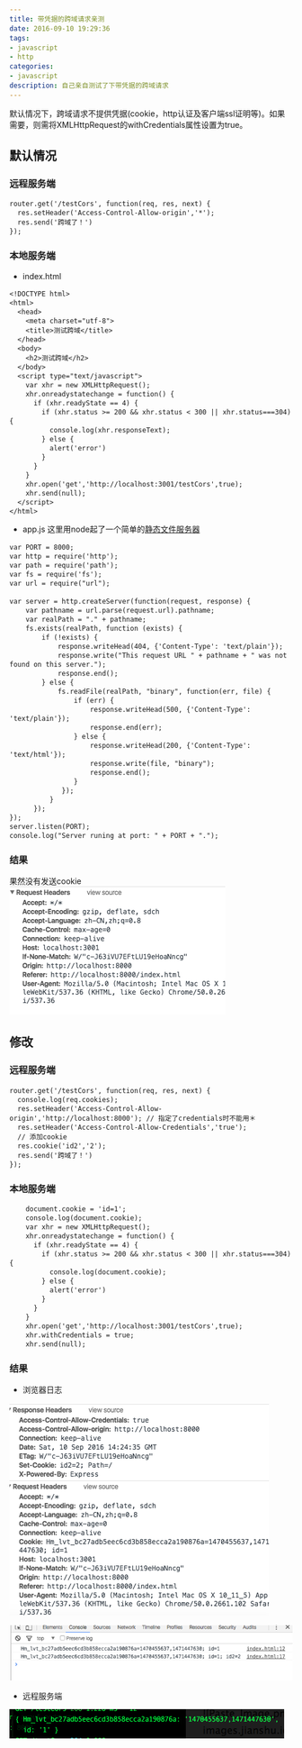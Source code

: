 ```yaml
---
title: 带凭据的跨域请求亲测
date: 2016-09-10 19:29:36
tags:
- javascript
- http
categories:
- javascript
description: 自己亲自测试了下带凭据的跨域请求
---
```

默认情况下，跨域请求不提供凭据(cookie，http认证及客户端ssl证明等)。如果需要，则需将XMLHttpRequest的withCredentials属性设置为true。

## 默认情况
### 远程服务端
```
router.get('/testCors', function(req, res, next) {
  res.setHeader('Access-Control-Allow-origin','*');
  res.send('跨域了！')
});
```

### 本地服务端
* index.html

```
<!DOCTYPE html>
<html>
  <head>
    <meta charset="utf-8">
    <title>测试跨域</title>
  </head>
  <body>
    <h2>测试跨域</h2>
  </body>
  <script type="text/javascript">
    var xhr = new XMLHttpRequest();
    xhr.onreadystatechange = function() {
      if (xhr.readyState == 4) {
        if (xhr.status >= 200 && xhr.status < 300 || xhr.status===304) {
          console.log(xhr.responseText);
        } else {
          alert('error')
        }
      }
    }
    xhr.open('get','http://localhost:3001/testCors',true);
    xhr.send(null);
  </script>
</html>
```
* app.js
这里用node起了一个简单的[静态文件服务器](http://cnodejs.org/topic/4f16442ccae1f4aa27001071)

```
var PORT = 8000;
var http = require('http');
var path = require('path');
var fs = require('fs');
var url = require("url");

var server = http.createServer(function(request, response) {
    var pathname = url.parse(request.url).pathname;
    var realPath = "." + pathname;
    fs.exists(realPath, function (exists) {
        if (!exists) {
            response.writeHead(404, {'Content-Type': 'text/plain'});
            response.write("This request URL " + pathname + " was not found on this server.");
            response.end();
        } else {
            fs.readFile(realPath, "binary", function(err, file) {
                if (err) {
                    response.writeHead(500, {'Content-Type': 'text/plain'});
                    response.end(err);
                } else {
                    response.writeHead(200, {'Content-Type': 'text/html'});
                    response.write(file, "binary");
                    response.end();
                }
             });
          }
      });
});
server.listen(PORT);
console.log("Server runing at port: " + PORT + ".");
```

### 结果
果然没有发送cookie
![Paste_Image.png](cors-cookie/1.png)

## 修改
### 远程服务端
```
router.get('/testCors', function(req, res, next) {
  console.log(req.cookies);
  res.setHeader('Access-Control-Allow-origin','http://localhost:8000'); // 指定了credentials时不能用＊
  res.setHeader('Access-Control-Allow-Credentials','true');
  // 添加cookie
  res.cookie('id2','2');
  res.send('跨域了！')
});
```

### 本地服务端
```
    document.cookie = 'id=1';
    console.log(document.cookie);
    var xhr = new XMLHttpRequest();
    xhr.onreadystatechange = function() {
      if (xhr.readyState == 4) {
        if (xhr.status >= 200 && xhr.status < 300 || xhr.status===304) {
          console.log(document.cookie);
        } else {
          alert('error')
        }
      }
    }
    xhr.open('get','http://localhost:3001/testCors',true);
    xhr.withCredentials = true;
    xhr.send(null);
```

### 结果
* 浏览器日志

![Paste_Image.png](cors-cookie/2.png)

![Paste_Image.png](cors-cookie/3.png)

* 远程服务端

![屏幕快照 2016-09-10 22.27.41.png](cors-cookie/4.png)
